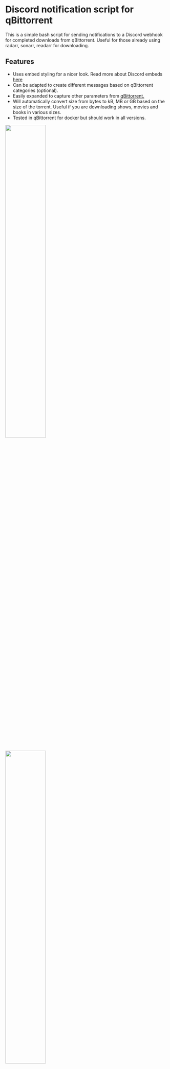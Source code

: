 # Discord notification script for qBittorrent
This is a simple bash script for sending notifications to a Discord webhook for completed downloads from qBittorrent. Useful for those already using radarr, sonarr, readarr for downloading.

## Features
* Uses embed styling for a nicer look. Read more about Discord embeds [here](https://birdie0.github.io/discord-webhooks-guide/structure/embeds.html)
* Can be adapted to create different messages based on qBittorrent categories (optional).
* Easily expanded to capture other parameters from [qBittorrent.](https://github.com/qbittorrent/qBittorrent/wiki/External-programs:-How-to)
* Will automatically convert size from bytes to kB, MB or GB based on the size of the torrent. Useful if you are downloading shows, movies and books in various sizes. 
* Tested in qBittorrent for docker but should work in all versions.

<img src="/assets/radarr.png" width="50%">
<img src="/assets/readarr.png" width="50%">
<img src="/assets/4k.png" width="50%">

## Usage
1. Create a Discord webhook URL - [instructions](https://support.discord.com/hc/en-us/articles/228383668-Intro-to-Webhooks)
2. Download the bash script and make it available to qBittorrent: `wget -qO- https://raw.githubusercontent.com/daNutzzzzz/discord_qbittorrent/main/discord_qbit_notification.sh -O /mnt/ssd1/docker/docker-data/qbittorrent/config/qBittorrent/discord_qbit_notification_grab.sh && wget -qO- https://raw.githubusercontent.com/daNutzzzzz/discord_qbittorrent/main/discord_qbit_notification.sh -O /mnt/ssd1/docker/docker-data/qbittorrent/config/qBittorrent/discord_qbit_notification_complete.sh`
3. For docker instances, ensure it is placed in a mounted folder. Make it executable with `chmod +X /mnt/ssd1/docker/docker-data/qbittorrent/config/qBittorrent/discord_qbit_notification_grab.sh && chmod +X /mnt/ssd1/docker/docker-data/qbittorrent/config/qBittorrent/discord_qbit_notification_complete.sh`. 
4. Input your Discord webhook URL at the top of the script.
5. Adapt the categories to align with your qBittorrent instance. For example, besides the usual sonarr, radarr categories, I have watch folders for manually adding torrents which I like to use for notifications.
6. You can test the script by running it in your terminal with some test parameters. For example: <code>bash /path/to/script/discord_qbit_notification.sh TestName 9999922 12 tracker.com radarr savepath</code>. If successful you should see confirmation in the terminal along with a discord notification.
7. Add the following to 'run external program on torrent completion' under your qBittorrent settings:
<code>/path/to/script/discord_qbit_notification.sh "%N" "%Z" "%C" "%T" "%L" "%D"</code>
***Note:*** The order of the parameters is important as they are captured accordingly in the script, make sure to edit accordingly if adapting the script for different parameters.
8. Done!

## Tip: adding categories to watched folders in qBittorrent (docker)
If you're using qBittorrent through [linuxserver's container](https://hub.docker.com/r/linuxserver/qbittorrent), the webUI doesn't surface a way to add categories to watched folders. To do this, you have to edit the `watched_folders.json` file located in the containers config folder. The path will be something like `containerConfig/qbittorrent/qBittorrent/watched_folders.json`.

## Using on Synology systems
See this [issue](https://github.com/uncapped1599/discord_qbittorrent/issues/1). The bc package is not included with Synology so you will have to adapt the script by removing the `bc` related functions or find ways to install bc via a package manager.
